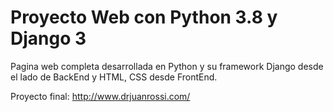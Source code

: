 # Proyecto Web con Python 3.8 y Django 3

Pagina web completa desarrollada en Python y su framework Django desde el lado de BackEnd y HTML, CSS desde FrontEnd.

Proyecto final: http://www.drjuanrossi.com/
